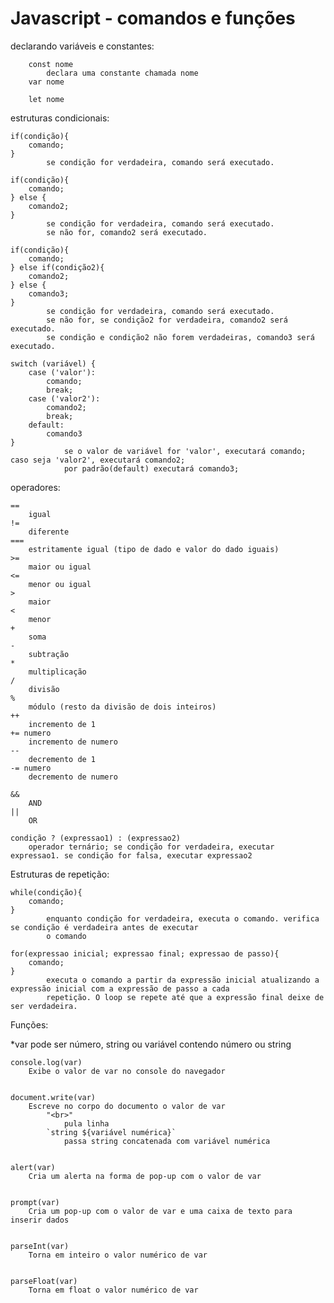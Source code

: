 # Javascript - comandos e funções


declarando variáveis e constantes:

	    const nome
    		declara uma constante chamada nome
    	var nome 
		
    	let nome
		

estruturas condicionais:

	if(condição){
		comando;
	}
			se condição for verdadeira, comando será executado.
    
	if(condição){
		comando;
	} else {
		comando2;
	}
			se condição for verdadeira, comando será executado. 
			se não for, comando2 será executado.
    
	if(condição){
		comando;
	} else if(condição2){
		comando2;
	} else {
		comando3;
	}
			se condição for verdadeira, comando será executado.
			se não for, se condição2 for verdadeira, comando2 será executado.
			se condição e condição2 não forem verdadeiras, comando3 será executado.
    
	switch (variável) {
		case ('valor'):
			comando;
			break;
		case ('valor2'): 
			comando2;
			break;
		default:
			comando3
	}
				se o valor de variável for 'valor', executará comando; caso seja 'valor2', executará comando2; 
				por padrão(default) executará comando3;


operadores:
	
	==
		igual
	!=
		diferente
	===
		estritamente igual (tipo de dado e valor do dado iguais)
	>=
		maior ou igual
	<=
		menor ou igual
	>
		maior
	<
		menor
	+
		soma
	-
		subtração
	*
		multiplicação
	/
		divisão
	%
		módulo (resto da divisão de dois inteiros)
	++
		incremento de 1
	+= numero
		incremento de numero
	--
		decremento de 1
	-= numero
		decremento de numero
		
	&&
		AND
	||
		OR
	
	condição ? (expressao1) : (expressao2)
		operador ternário; se condição for verdadeira, executar expressao1. se condição for falsa, executar expressao2

Estruturas de repetição:
	
	while(condição){
		comando;
	}
			enquanto condição for verdadeira, executa o comando. verifica se condição é verdadeira antes de executar 
			o comando
	
	for(expressao inicial; expressao final; expressao de passo){
		comando;
	}
			executa o comando a partir da expressão inicial atualizando a expressão inicial com a expressão de passo a cada 
			repetição. O loop se repete até que a expressão final deixe de ser verdadeira. 


Funções: 

*var pode ser número, string ou variável contendo número ou string

	console.log(var) 
		Exibe o valor de var no console do navegador


	document.write(var) 
		Escreve no corpo do documento o valor de var
			"<br>" 
				pula linha
			`string ${variável numérica}` 
				passa string concatenada com variável numérica


	alert(var) 
		Cria um alerta na forma de pop-up com o valor de var


	prompt(var) 
		Cria um pop-up com o valor de var e uma caixa de texto para inserir dados


	parseInt(var) 
		Torna em inteiro o valor numérico de var


	parseFloat(var)
		Torna em float o valor numérico de var
